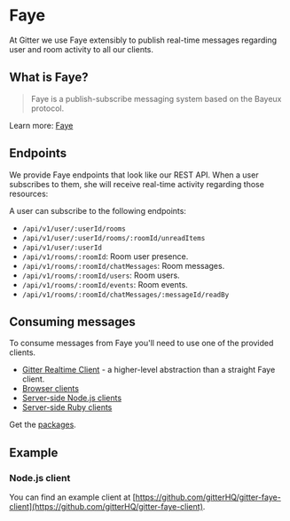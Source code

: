 # Faye

At Gitter we use Faye extensibly to publish real-time messages regarding user and room activity to all our clients.

## What is Faye?

> Faye is a publish-subscribe messaging system based on the Bayeux protocol.

Learn more: [Faye](http://faye.jcoglan.com/)

## Endpoints

We provide Faye endpoints that look like our REST API. When a user subscribes to them, she will receive real-time activity regarding those resources:

A user can subscribe to the following endpoints:

 - `/api/v1/user/:userId/rooms` 
 - `/api/v1/user/:userId/rooms/:roomId/unreadItems`
 - `/api/v1/user/:userId`
 - `/api/v1/rooms/:roomId`: Room user presence.
 - `/api/v1/rooms/:roomId/chatMessages`: Room messages.
 - `/api/v1/rooms/:roomId/users`: Room users.
 - `/api/v1/rooms/:roomId/events`: Room events.
 - `/api/v1/rooms/:roomId/chatMessages/:messageId/readBy`

## Consuming messages

To consume messages from Faye you'll need to use one of the provided clients.

 - [Gitter Realtime Client](https://github.com/gitterHQ/realtime-client) - a higher-level abstraction than a straight Faye client.
 - [Browser clients](http://faye.jcoglan.com/browser.html) 
 - [Server-side Node.js clients](http://faye.jcoglan.com/node/clients.html)
 - [Server-side Ruby clients](http://faye.jcoglan.com/ruby/clients.html)

Get the [packages](http://faye.jcoglan.com/download.html).

## Example

### Node.js client

You can find an example client at [https://github.com/gitterHQ/gitter-faye-client](https://github.com/gitterHQ/gitter-faye-client).
